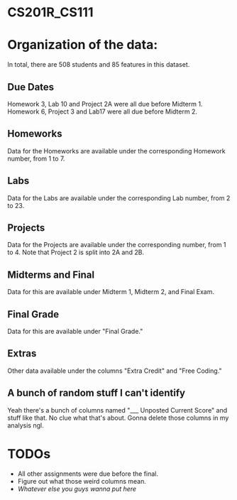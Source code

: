 # CS201R_CS111

# Organization of the data:
In total, there are 508 students and 85 features in this dataset.
## Due Dates
Homework 3, Lab 10 and Project 2A were all due before Midterm 1.
Homework 6, Project 3 and Lab17 were all due before Midterm 2.
## Homeworks
Data for the Homeworks are available under the corresponding Homework number, from 1 to 7.
## Labs
Data for the Labs are available under the corresponding Lab number, from 2 to 23.
## Projects
Data for the Projects are available under the corresponding number, from 1 to 4. Note that Project 2 is split into 2A and 2B.
## Midterms and Final
Data for this are available under Midterm 1, Midterm 2, and Final Exam.
## Final Grade
Data for this are available under "Final Grade."
## Extras
Other data available under the columns "Extra Credit" and "Free Coding."
## A bunch of random stuff I can't identify
Yeah there's a bunch of columns named "___ Unposted Current Score" and stuff like that. No clue what that's about. Gonna delete those columns in my analysis ngl.

# TODOs

- All other assignments were due before the final.
- Figure out what those weird columns mean.
- *Whatever else you guys wanna put here*
